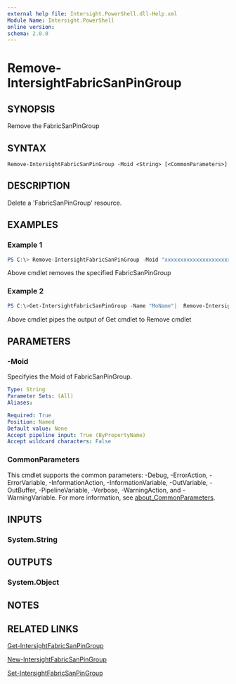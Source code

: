 ```yaml
---
external help file: Intersight.PowerShell.dll-Help.xml
Module Name: Intersight.PowerShell
online version:
schema: 2.0.0
---
```


# Remove-IntersightFabricSanPinGroup

## SYNOPSIS
Remove the FabricSanPinGroup

## SYNTAX

```
Remove-IntersightFabricSanPinGroup -Moid <String> [<CommonParameters>]
```

## DESCRIPTION
Delete a &apos;FabricSanPinGroup&apos; resource.

## EXAMPLES

### Example 1
```powershell
PS C:\> Remove-IntersightFabricSanPinGroup -Moid "xxxxxxxxxxxxxxxxxxxxxxxxxxx"
```
Above cmdlet removes the specified FabricSanPinGroup 

### Example 2
```powershell
PS C:\>Get-IntersightFabricSanPinGroup -Name "MoName"|  Remove-IntersightFabricSanPinGroup
```
Above cmdlet pipes the output of Get cmdlet to Remove cmdlet

## PARAMETERS

### -Moid
Specifyies the Moid of FabricSanPinGroup.

```yaml
Type: String
Parameter Sets: (All)
Aliases:

Required: True
Position: Named
Default value: None
Accept pipeline input: True (ByPropertyName)
Accept wildcard characters: False
```

### CommonParameters
This cmdlet supports the common parameters: -Debug, -ErrorAction, -ErrorVariable, -InformationAction, -InformationVariable, -OutVariable, -OutBuffer, -PipelineVariable, -Verbose, -WarningAction, and -WarningVariable. For more information, see [about_CommonParameters](http://go.microsoft.com/fwlink/?LinkID=113216).

## INPUTS

### System.String

## OUTPUTS

### System.Object
## NOTES

## RELATED LINKS

[Get-IntersightFabricSanPinGroup](./Get-IntersightFabricSanPinGroup.md)

[New-IntersightFabricSanPinGroup](./New-IntersightFabricSanPinGroup.md)

[Set-IntersightFabricSanPinGroup](./Set-IntersightFabricSanPinGroup.md)

